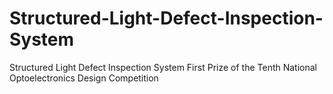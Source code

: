 # Structured-Light-Defect-Inspection-System
Structured Light Defect Inspection System
First Prize of the Tenth National Optoelectronics Design Competition
